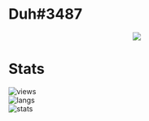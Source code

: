 # Duh#3487

<p align="center">
  <a href="https://github.com/WeLoveYouDuh">
    <img src="https://discord.c99.nl/widget/theme-1/558825053668507650.png"/>
     </a>
</p>

# Stats
![views](https://komarev.com/ghpvc/?username=weloveyouduh&color=lightgrey) <br>
![langs](https://github-readme-stats.vercel.app/api/top-langs/?username=WeLoveYouDuh&layout=compact&theme=dark) </br>
![stats](https://github-readme-stats.vercel.app/api?username=WeLoveYouDuh&show_icons=true&theme=dark)
